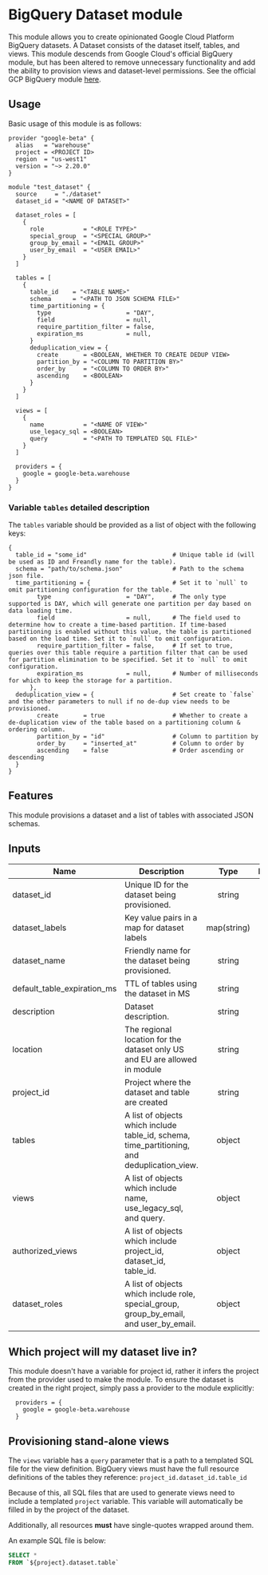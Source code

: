# BigQuery Dataset module

This module allows you to create opinionated Google Cloud Platform BigQuery datasets. A Dataset consists of the dataset itself, tables, and views.
This module descends from Google Cloud's official BigQuery module, but has been altered to remove unnecessary functionality and add the ability to provision views and dataset-level permissions. 
See the official GCP BigQuery module [here](https://github.com/terraform-google-modules/terraform-google-bigquery). 

## Usage

Basic usage of this module is as follows:

```hcl
provider "google-beta" {
  alias   = "warehouse"
  project = <PROJECT ID>
  region  = "us-west1"
  version = "~> 2.20.0"
}

module "test_dataset" {
  source     = "./dataset"
  dataset_id = "<NAME OF DATASET>"

  dataset_roles = [
    {
      role           = "<ROLE TYPE>"
      special_group  = "<SPECIAL GROUP>"
      group_by_email = "<EMAIL GROUP>"
      user_by_email  = "<USER EMAIL>"
    }
  ]

  tables = [
    {
      table_id    = "<TABLE NAME>"
      schema      = "<PATH TO JSON SCHEMA FILE>"
      time_partitioning = {
        type                     = "DAY",
        field                    = null,
        require_partition_filter = false,
        expiration_ms            = null,
      }
      deduplication_view = {
        create       = <BOOLEAN, WHETHER TO CREATE DEDUP VIEW>
        partition_by = "<COLUMN TO PARTITION BY>"
        order_by     = "<COLUMN TO ORDER BY>"
        ascending    = <BOOLEAN>
      }
    }
  ]

  views = [
    {
      name           = "<NAME OF VIEW>"
      use_legacy_sql = <BOOLEAN>
      query          = "<PATH TO TEMPLATED SQL FILE>"
    }
  ]

  providers = {
    google = google-beta.warehouse
  }
}
```

### Variable `tables` detailed description

The `tables` variable should be provided as a list of object with the following keys:
```hcl
{
  table_id = "some_id"                        # Unique table id (will be used as ID and Freandly name for the table).
  schema = "path/to/schema.json"              # Path to the schema json file.
  time_partitioning = {                       # Set it to `null` to omit partitioning configuration for the table.
        type                     = "DAY",     # The only type supported is DAY, which will generate one partition per day based on data loading time.
        field                    = null,      # The field used to determine how to create a time-based partition. If time-based partitioning is enabled without this value, the table is partitioned based on the load time. Set it to `null` to omit configuration.
        require_partition_filter = false,     # If set to true, queries over this table require a partition filter that can be used for partition elimination to be specified. Set it to `null` to omit configuration.
        expiration_ms            = null,      # Number of milliseconds for which to keep the storage for a partition.
      },
  deduplication_view = {                      # Set create to `false` and the other parameters to null if no de-dup view needs to be provisioned.
        create       = true                   # Whether to create a de-duplication view of the table based on a partitioning column & ordering column. 
        partition_by = "id"                   # Column to partition by
        order_by     = "inserted_at"          # Column to order by
        ascending    = false                  # Order ascending or descending
  }
}
```

## Features
This module provisions a dataset and a list of tables with associated JSON schemas.

<!-- BEGINNING OF PRE-COMMIT-TERRAFORM DOCS HOOK -->
## Inputs

| Name                           | Description                                                                                  |    Type     | Default  | Required |
| ------------------------------ | -------------------------------------------------------------------------------------------- | :---------: | :------: | :------: |
| dataset\_id                    | Unique ID for the dataset being provisioned.                                                 |   string    |   n/a    |   yes    |
| dataset\_labels                | Key value pairs in a map for dataset labels                                                  | map(string) |   n/a    |   yes    |
| dataset\_name                  | Friendly name for the dataset being provisioned.                                             |   string    |   n/a    |   yes    |
| default\_table\_expiration\_ms | TTL of tables using the dataset in MS                                                        |   string    | `"null"` |    no    |
| description                    | Dataset description.                                                                         |   string    |   n/a    |   yes    |
| location                       | The regional location for the dataset only US and EU are allowed in module                   |   string    |  `"US"`  |    no    |
| project\_id                    | Project where the dataset and table are created                                              |   string    |   n/a    |   yes    |
| tables                         | A list of objects which include table_id, schema, time_partitioning, and deduplication_view. |   object    | `<list>` |    no    |
| views                          | A list of objects which include name, use_legacy_sql, and query.                             |   object    | `<list>` |    no    |
| authorized_views               | A list of objects which include project_id, dataset_id, table_id.                            |   object    | `<list>` |    no    |
| dataset_roles                  | A list of objects which include role, special_group, group_by_email, and user_by_email.      |   object    | `<list>` |    no    |

## Which project will my dataset live in?

This module doesn't have a variable for project id, rather it infers the project from the provider used to make the module. To ensure the dataset is created in the right project, simply pass a provider to the module explicitly:

```hcl
  providers = {
    google = google-beta.warehouse
  }
```

## Provisioning stand-alone views

The `views` variable has a `query` parameter that is a path to a templated SQL file for the view definition. BigQuery views must have the full resource definitions of the tables they reference: `project_id.dataset_id.table_id`

Because of this, all SQL files that are used to generate views need to include a templated `project` variable. This variable will automatically be filled in by the project of the dataset. 

Additionally, all resources **must** have single-quotes wrapped around them. 

An example SQL file is below:

```SQL
SELECT *
FROM `${project}.dataset.table`
```
